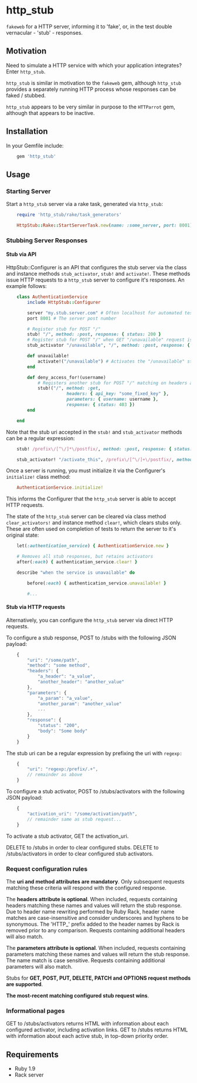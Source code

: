 http_stub
=========

```fakeweb``` for a HTTP server, informing it to 'fake', or, in the test double vernacular - 'stub' - responses.

Motivation
----------

Need to simulate a HTTP service with which your application integrates?  Enter ```http_stub```.

```http_stub``` is similar in motivation to the ```fakeweb``` gem, although ```http_stub``` provides a separately running HTTP process whose responses can be faked / stubbed.

```http_stub``` appears to be very similar in purpose to the ```HTTParrot``` gem, although that appears to be inactive.

Installation
------------

In your Gemfile include:

```ruby
    gem 'http_stub'
```

Usage
-----

### Starting Server ###

Start a ```http_stub``` server via a rake task, generated via ```http_stub```:

```ruby
    require 'http_stub/rake/task_generators'

    HttpStub::Rake::StartServerTask.new(name: :some_server, port: 8001) # Generates 'start_some_server' task
```

### Stubbing Server Responses ###

#### Stub via API ####

HttpStub::Configurer is an API that configures the stub server via the class and instance methods ```stub_activator```, ```stub!``` and ```activate!```.
These methods issue HTTP requests to a ```http_stub``` server to configure it's responses.  An example follows:

```ruby
    class AuthenticationService
        include HttpStub::Configurer

        server "my.stub.server.com" # Often localhost for automated test purposes
        port 8001 # The server post number

        # Register stub for POST "/"
        stub! "/", method: :post, response: { status: 200 }
        # Register stub for POST "/" when GET "/unavailable" request is made
        stub_activator "/unavailable", "/", method: :post, response: { status: 404 }

        def unavailable!
            activate!("/unavailable") # Activates the "/unavailable" stub
        end

        def deny_access_for!(username)
            # Registers another stub for POST "/" matching on headers and parameters
            stub!("/", method: :get,
                       headers: { api_key: "some_fixed_key" },
                       parameters: { username: username },
                       response: { status: 403 })
        end

    end
```

Note that the stub uri accepted in the ```stub!``` and ```stub_activator``` methods can be a regular expression:

```ruby
    stub! /prefix\/[^\/]*\/postfix/, method: :post, response: { status: 200 }

    stub_activator! "/activate_this", /prefix\/[^\/]+\/postfix/, method: :post, response: { status: 200 }
```

Once a server is running, you must initialize it via the Configurer's ```initialize!``` class method:

```ruby
    AuthenticationService.initialize!
```

This informs the Configurer that the ```http_stub``` server is able to accept HTTP requests.

The state of the ```http_stub``` server can be cleared via class method ```clear_activators!``` and instance method ```clear!```, which clears stubs only.
These are often used on completion of tests to return the server to it's original state:

```ruby
    let(:authentication_service) { AuthenticationService.new }

    # Removes all stub responses, but retains activators
    after(:each) { authentication_service.clear! }

    describe "when the service is unavailable" do

        before(:each) { authentication_service.unavailable! }

        #...
```

#### Stub via HTTP requests ####

Alternatively, you can configure the ```http_stub``` server via direct HTTP requests.

To configure a stub response, POST to /stubs with the following JSON payload:

```javascript
    {
        "uri": "/some/path",
        "method": "some method",
        "headers": {
            "a_header": "a_value",
            "another_header": "another_value"
        },
        "parameters": {
            "a_param": "a_value",
            "another_param": "another_value"
            ...
        },
        "response": {
            "status": "200",
            "body": "Some body"
        }
    }
```

The stub uri can be a regular expression by prefixing the uri with ```regexp:```

```javascript
    {
        "uri": "regexp:/prefix/.+",
        // remainder as above
    }
```

To configure a stub activator, POST to /stubs/activators with the following JSON payload:

```javascript
    {
        "activation_uri": "/some/activation/path",
        // remainder same as stub request...
    }
```

To activate a stub activator, GET the activation_uri.

DELETE to /stubs in order to clear configured stubs.
DELETE to /stubs/activators in order to clear configured stub activators.

### Request configuration rules ###

The **uri and method attributes are mandatory**.
Only subsequent requests matching these criteria will respond with the configured response.

The **headers attribute is optional**.
When included, requests containing headers matching these names and values will return the stub response.
Due to header name rewriting performed by Ruby Rack, header name matches are case-insensitive and consider underscores and hyphens to be synonymous.
The 'HTTP_' prefix added to the header names by Rack is removed prior to any comparison.
Requests containing additional headers will also match.

The **parameters attribute is optional**.
When included, requests containing parameters matching these names and values will return the stub response.
The name match is case sensitive.
Requests containing additional parameters will also match.

Stubs for **GET, POST, PUT, DELETE, PATCH and OPTIONS request methods are supported**.

**The most-recent matching configured stub request wins**.

### Informational pages ###

GET to /stubs/activators returns HTML with information about each configured activator, including activation links.
GET to /stubs returns HTML with information about each active stub, in top-down priority order.

Requirements
------------

* Ruby 1.9
* Rack server
